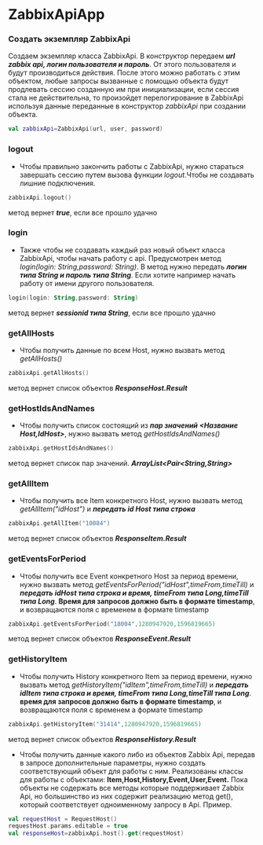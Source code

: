 # ZabbixApiApp
### Создать экземпляр ZabbixApi
Создаем экземпляр класса ZabbixApi. В конструктор передаем ***url zabbix api, логин пользователя и пароль***. От этого пользователя и будут производиться действия.
После этого можно работать с этим объектом, любые запросы вызванные с помощью объекта будут продлевать сессию созданную им при инициализации, если сессия стала не действительна, то произойдет перелогирование в ZabbixApi используя данные переданные в конструктор *zabbixApi* при создании объекта.
```kotlin
val zabbixApi=ZabbixApi(url, user, password)
```
### logout
- Чтобы правильно закончить работы с ZabbixApi, нужно стараться завершать сессию путем вызова функции *logout*.Чтобы не создавать лишние подключения.
```kotlin
zabbixApi.logout()
```
метод вернет ***true***, если все прошло удачно

### login
- Также чтобы не создавать каждый раз новый объект класса ZabbixApi, чтобы начать работу с api. Предусмотрен метод *login(login: String,password: String)*.
В метод нужно передать ***логин типа String и пароль типа String***. Если хотите например начать работу от имени другого пользователя.
```kotlin
login(login: String,password: String)
```
метод вернет ***sessionid типа String***, если все прошло удачно

### getAllHosts
- Чтобы получить данные по всем Host, нужно вызвать метод *getAllHosts()*
```kotlin 
zabbixApi.getAllHosts()
```
метод вернет список объектов ***ResponseHost.Result***

### getHostIdsAndNames
- Чтобы получить список состоящий из ***пар значений <Название Host,IdHost>***, нужно вызвать метод *getHostIdsAndNames()*
```kotlin 
zabbixApi.getHostIdsAndNames()
```
метод вернет список пар значений. ***ArrayList<Pair<String,String>***

### getAllItem
- Чтобы получить все Item конкретного Host, нужно вызвать метод  *getAllItem("idHost")* и ***передать id Host типа строка***
```kotlin 
zabbixApi.getAllItem("10084")
```
метод вернет список объектов ***ResponseItem.Result***

### getEventsForPeriod
- Чтобы получить все Event конкретного Host за период времени, нужно вызвать метод  *getEventsForPeriod("idHost",timeFrom,timeTill)* и ***передать idHost типа строка и время, timeFrom типа Long,timeTill типа Long***.
**Время для запросов должно быть в формате timestamp**, и возвращаются поля с временем в формате timestamp  
```kotlin 
zabbixApi.getEventsForPeriod("18004",1280947920,1596819665)
```
метод вернет список объектов ***ResponseEvent.Result***

### getHistoryItem
- Чтобы получить History конкретного Item за период времени, нужно вызвать метод *getHistoryItem("idItem",timeFrom,timeTill)* и ***передать idItem типа строка и время, timeFrom типа Long,timeTill типа Long***.
**время для запросов должно быть в формате timestamp**, и возвращаются поля с временем а формате timestamp  
```kotlin 
zabbixApi.getHistoryItem("31414",1280947920,1596819665)
```
метод вернет список объектов ***ResponseHistory.Result***


- Чтобы получить данные какого либо из объектов Zabbix Api, передав в запросе дополнительные параметры, нужно создать соответствующий объект для работы с ним.
Реализованы классы для работы с объектами: **Item,Host,History,Event,User,Event.** Пока объекты не содержать все методы которые поддерживает Zabbix Api, но большинство из них содержит реализацию метод get(), который соответствует одноименному запросу в Api.
Пример.
```kotlin 
val requestHost = RequestHost()
requestHost.params.editable = true
val responseHost=zabbixApi.host().get(requestHost)
```


